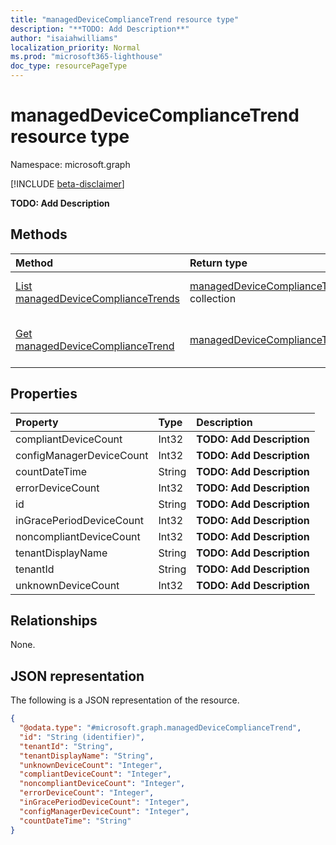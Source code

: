```yaml
---
title: "managedDeviceComplianceTrend resource type"
description: "**TODO: Add Description**"
author: "isaiahwilliams"
localization_priority: Normal
ms.prod: "microsoft365-lighthouse"
doc_type: resourcePageType
---
```


# managedDeviceComplianceTrend resource type

Namespace: microsoft.graph

[!INCLUDE [beta-disclaimer](../../includes/beta-disclaimer.md)]

**TODO: Add Description**

## Methods
|Method|Return type|Description|
|:---|:---|:---|
|[List managedDeviceComplianceTrends](../api/manageddevicecompliancetrend-list.md)|[managedDeviceComplianceTrend](../resources/manageddevicecompliancetrend.md) collection|Get a list of the [managedDeviceComplianceTrend](../resources/manageddevicecompliancetrend.md) objects and their properties.|
|[Get managedDeviceComplianceTrend](../api/manageddevicecompliancetrend-get.md)|[managedDeviceComplianceTrend](../resources/manageddevicecompliancetrend.md)|Read the properties and relationships of a [managedDeviceComplianceTrend](../resources/manageddevicecompliancetrend.md) object.|

## Properties
|Property|Type|Description|
|:---|:---|:---|
|compliantDeviceCount|Int32|**TODO: Add Description**|
|configManagerDeviceCount|Int32|**TODO: Add Description**|
|countDateTime|String|**TODO: Add Description**|
|errorDeviceCount|Int32|**TODO: Add Description**|
|id|String|**TODO: Add Description**|
|inGracePeriodDeviceCount|Int32|**TODO: Add Description**|
|noncompliantDeviceCount|Int32|**TODO: Add Description**|
|tenantDisplayName|String|**TODO: Add Description**|
|tenantId|String|**TODO: Add Description**|
|unknownDeviceCount|Int32|**TODO: Add Description**|

## Relationships
None.

## JSON representation
The following is a JSON representation of the resource.
<!-- {
  "blockType": "resource",
  "keyProperty": "id",
  "@odata.type": "microsoft.graph.managedDeviceComplianceTrend",
  "openType": true
}
-->
``` json
{
  "@odata.type": "#microsoft.graph.managedDeviceComplianceTrend",
  "id": "String (identifier)",
  "tenantId": "String",
  "tenantDisplayName": "String",
  "unknownDeviceCount": "Integer",
  "compliantDeviceCount": "Integer",
  "noncompliantDeviceCount": "Integer",
  "errorDeviceCount": "Integer",
  "inGracePeriodDeviceCount": "Integer",
  "configManagerDeviceCount": "Integer",
  "countDateTime": "String"
}
```

